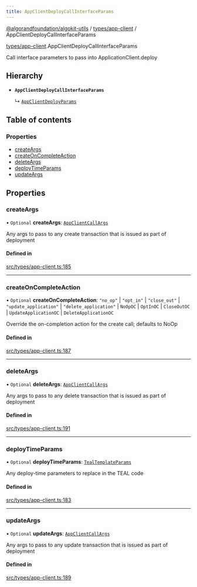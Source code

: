 ```yaml
---
title: AppClientDeployCallInterfaceParams
---
```

[@algorandfoundation/algokit-utils](/reference/algokit-utils-ts/api/readme/) / [types/app-client](/reference/algokit-utils-ts/api/modules/types_app_client/) / AppClientDeployCallInterfaceParams



[types/app-client](/reference/algokit-utils-ts/api/modules/types_app_client/).AppClientDeployCallInterfaceParams

Call interface parameters to pass into ApplicationClient.deploy

## Hierarchy

- **`AppClientDeployCallInterfaceParams`**

  ↳ [`AppClientDeployParams`]()

## Table of contents

### Properties

- [createArgs](#createargs)
- [createOnCompleteAction](#createoncompleteaction)
- [deleteArgs](#deleteargs)
- [deployTimeParams](#deploytimeparams)
- [updateArgs](#updateargs)

## Properties

### createArgs

• `Optional` **createArgs**: [`AppClientCallArgs`](/reference/algokit-utils-ts/api/modules/types_app_client/#appclientcallargs)

Any args to pass to any create transaction that is issued as part of deployment

#### Defined in

[src/types/app-client.ts:185](https://github.com/algorandfoundation/algokit-utils-ts/blob/main/src/types/app-client.ts#L185)

___

### createOnCompleteAction

• `Optional` **createOnCompleteAction**: ``"no_op"`` \| ``"opt_in"`` \| ``"close_out"`` \| ``"update_application"`` \| ``"delete_application"`` \| `NoOpOC` \| `OptInOC` \| `CloseOutOC` \| `UpdateApplicationOC` \| `DeleteApplicationOC`

Override the on-completion action for the create call; defaults to NoOp

#### Defined in

[src/types/app-client.ts:187](https://github.com/algorandfoundation/algokit-utils-ts/blob/main/src/types/app-client.ts#L187)

___

### deleteArgs

• `Optional` **deleteArgs**: [`AppClientCallArgs`](/reference/algokit-utils-ts/api/modules/types_app_client/#appclientcallargs)

Any args to pass to any delete transaction that is issued as part of deployment

#### Defined in

[src/types/app-client.ts:191](https://github.com/algorandfoundation/algokit-utils-ts/blob/main/src/types/app-client.ts#L191)

___

### deployTimeParams

• `Optional` **deployTimeParams**: [`TealTemplateParams`]()

Any deploy-time parameters to replace in the TEAL code

#### Defined in

[src/types/app-client.ts:183](https://github.com/algorandfoundation/algokit-utils-ts/blob/main/src/types/app-client.ts#L183)

___

### updateArgs

• `Optional` **updateArgs**: [`AppClientCallArgs`](/reference/algokit-utils-ts/api/modules/types_app_client/#appclientcallargs)

Any args to pass to any update transaction that is issued as part of deployment

#### Defined in

[src/types/app-client.ts:189](https://github.com/algorandfoundation/algokit-utils-ts/blob/main/src/types/app-client.ts#L189)